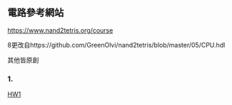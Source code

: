 ## 電路參考網站
https://www.nand2tetris.org/course

8更改自https://github.com/GreenOlvi/nand2tetris/blob/master/05/CPU.hdl

其他皆原創

### 1.
[HW1](https://github.com/zhengyucen/co110a/blob/master/HW/hw1/hw1.md)

